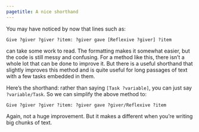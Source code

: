 ```yaml
---
pagetitle: A nice shorthand
---
```

You may have noticed by now that lines such as:
```step
Give ?giver ?giver ?item: ?giver gave [Reflexive ?giver] ?item
```
can take some work to read.  The formatting makes it somewhat easier, but the code is still messy and confusing.  For a method like this, there isn’t a whole lot that can be done to improve it.  But there is a useful shorthand that slightly improves this method and is quite useful for long passages of text with a few tasks embedded in them.

Here’s the shorthand: rather than saying `[Task ?variable]`, you can just say `?variable/Task`.  So we can simplify the above method to:
```step
Give ?giver ?giver ?item: ?giver gave ?giver/Reflexive ?item
```
Again, not a huge improvement.  But it makes a different when you’re writing big chunks of text.
